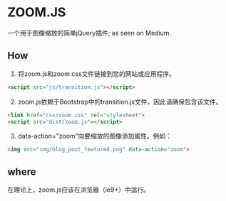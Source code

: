 # ZOOM.JS

一个用于图像缩放的简单jQuery插件; as seen on Medium.

## How
1. 将zoom.js和zoom.css文件链接到您的网站或应用程序。

  ```html
  <script src="js/transition.js"></script>
  ```
2. zoom.js依赖于Bootstrap中的transition.js文件，因此请确保包含该文件。
  
  ```html
  <link href="css/zoom.css" rel="stylesheet">
  <script src="dist/zoom.js"></script>
  ```

3. data-action="zoom"向要缩放的图像添加属性。例如：

  ```html
  <img src="img/blog_post_featured.png" data-action="zoom">
  ```

## where
在理论上，zoom.js应该在浏览器（ie9+）中运行。



